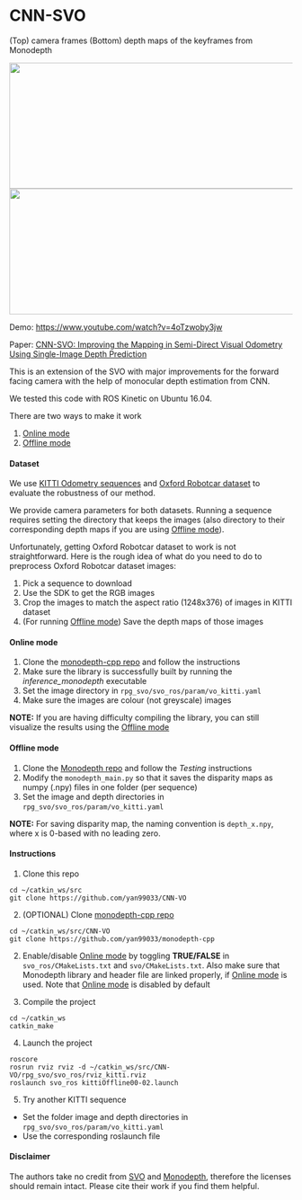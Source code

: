 # CNN-SVO
(Top) camera frames (Bottom) depth maps of the keyframes from Monodepth
<p align="center">
 <img src="https://github.com/yan99033/CNN-SVO/blob/master/gif/kitti_preview.gif" width="723" height="224">
 <img src="https://github.com/yan99033/CNN-SVO/blob/master/gif/robotcar_preview.gif" width="723" height="224">
</p>

Demo: https://www.youtube.com/watch?v=4oTzwoby3jw

Paper: [CNN-SVO: Improving the Mapping in Semi-Direct Visual Odometry Using Single-Image Depth Prediction](https://arxiv.org/pdf/1810.01011.pdf)

This is an extension of the SVO with major improvements for the forward facing camera with the help of monocular depth estimation from CNN.

We tested this code with ROS Kinetic on Ubuntu 16.04.

There are two ways to make it work
1. [Online mode](#online-mode)
2. [Offline mode](#offline-mode)

#### Dataset
We use [KITTI Odometry sequences](http://www.cvlibs.net/datasets/kitti/eval_odometry.php) and [Oxford Robotcar dataset](http://robotcar-dataset.robots.ox.ac.uk/datasets/) to evaluate the robustness of our method.

We provide camera parameters for both datasets. Running a sequence requires setting the directory that keeps the images (also directory to their corresponding depth maps if you are using [Offline mode](#offline-mode)).

Unfortunately, getting Oxford Robotcar dataset to work is not straightforward. Here is the rough idea of what do you need to do to preprocess Oxford Robotcar dataset images:
1. Pick a sequence to download
2. Use the SDK to get the RGB images
3. Crop the images to match the aspect ratio (1248x376) of images in KITTI dataset
4. (For running [Offline mode](#offline-mode)) Save the depth maps of those images

#### Online mode
1. Clone the [monodepth-cpp repo](https://github.com/yan99033/monodepth-cpp) and follow the instructions
2. Make sure the library is successfully built by running the *inference_monodepth* executable
3. Set the image directory in `rpg_svo/svo_ros/param/vo_kitti.yaml`
4. Make sure the images are colour (not greyscale) images

**NOTE:** If you are having difficulty compiling the library, you can still visualize the results using the [Offline mode](#offline-mode)

#### Offline mode
1. Clone the [Monodepth repo](https://github.com/mrharicot/monodepth) and follow the *Testing* instructions
2. Modify the `monodepth_main.py` so that it saves the disparity maps as numpy (.npy) files in one folder (per sequence)
3. Set the image and depth directories in `rpg_svo/svo_ros/param/vo_kitti.yaml`

**NOTE:** For saving disparity map, the naming convention is `depth_x.npy`, where x is 0-based with no leading zero.

#### Instructions
1. Clone this repo
```
cd ~/catkin_ws/src
git clone https://github.com/yan99033/CNN-VO
```

2. (OPTIONAL) Clone [monodepth-cpp repo](https://github.com/yan99033/monodepth-cpp)
```
cd ~/catkin_ws/src/CNN-VO
git clone https://github.com/yan99033/monodepth-cpp
```

2. Enable/disable [Online mode](#online-mode) by toggling **TRUE/FALSE** in `svo_ros/CMakeLists.txt` and `svo/CMakeLists.txt`. Also make sure that Monodepth library and header file are linked properly, if [Online mode](#online-mode) is used. Note that [Online mode](#online-mode) is disabled by default

3. Compile the project
```
cd ~/catkin_ws
catkin_make
```

4. Launch the project
```
roscore
rosrun rviz rviz -d ~/catkin_ws/src/CNN-VO/rpg_svo/svo_ros/rviz_kitti.rviz
roslaunch svo_ros kittiOffline00-02.launch
```

5. Try another KITTI sequence
  * Set the folder image and depth directories in `rpg_svo/svo_ros/param/vo_kitti.yaml`
  * Use the corresponding roslaunch file

#### Disclaimer

The authors take no credit from [SVO](https://github.com/uzh-rpg/rpg_svo) and [Monodepth](https://github.com/mrharicot/monodepth), therefore the licenses should remain intact. Please cite their work if you find them helpful.
